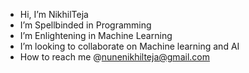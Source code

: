 - Hi, I’m NikhilTeja
- I’m Spellbinded in Programming
- I’m Enlightening in Machine Learning
- I’m looking to collaborate on Machine learning and AI
- How to reach me @nunenikhilteja@gmail.com

<!---
NikhilTeja26/NikhilTeja26 is a ✨ special ✨ repository because its `README.md` (this file) appears on your GitHub profile.
You can click the Preview link to take a look at your changes.
--->
